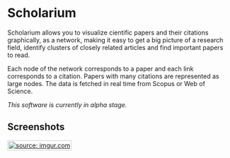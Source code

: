 # Scholarium

Scholarium allows you to visualize cientific papers and their citations
graphically, as a network, making it easy to get a big picture of a research
field, identify clusters of closely related articles and find important papers
to read.

Each node of the network corresponds to a paper and each link corresponds to a
citation. Papers with many citations are represented as large nodes. The data
is fetched in real time from Scopus or Web of Science.

*This software is currently in alpha stage.*

## Screenshots

<a href="http://i.imgur.com/rMa90Be.png"><img style="border: 1px solid #ccc;
padding: 2px" src="http://i.imgur.com/rMa90Bem.png" title="source: imgur.com"
/></a>
